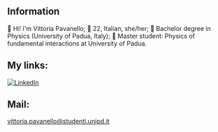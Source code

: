 ## Information 

 📌 Hi! I'm Vittoria Pavanello;
 📍 22, Italian, she/her;
 📕 Bachelor degree in Physics (University of Padua, Italy);
 📘 Master student: Physics of fundamental interactions at University of Padua.

## My links: 
[![LinkedIn](https://img.shields.io/badge/LinkedIn-0077B5?style=for-the-badge&logo=linkedin&logoColor=white)](https://www.linkedin.com/in/vittoria-pavanello-0b6082223/)

## Mail: 
vittoria.pavanello@studenti.unipd.it
